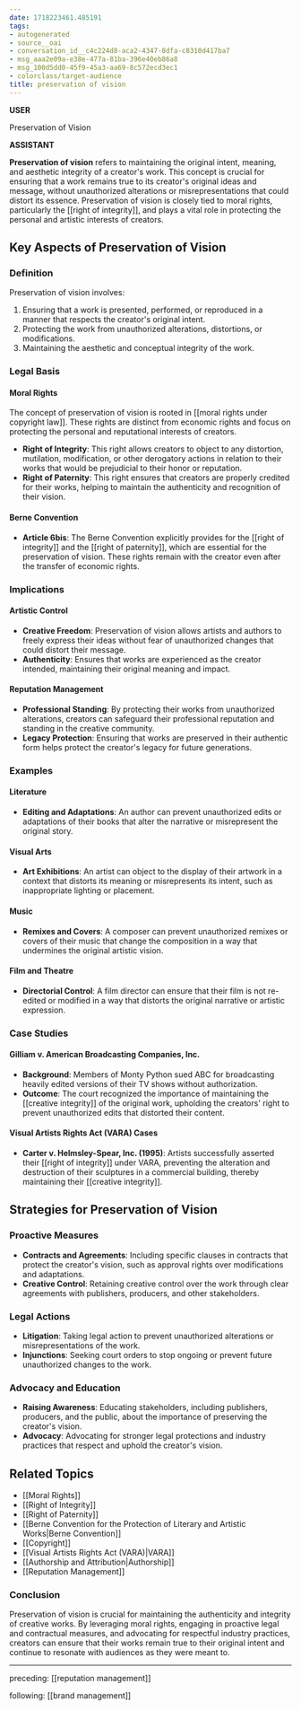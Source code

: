 ```yaml
---
date: 1718223461.485191
tags:
- autogenerated
- source__oai
- conversation_id__c4c224d8-aca2-4347-8dfa-c8310d417ba7
- msg_aaa2e09a-e38e-477a-81ba-396e40eb86a8
- msg_100d5dd0-45f9-45a3-aa69-8c572ecd3ec1
- colorclass/target-audience
title: preservation of vision
---
```


**USER**

Preservation of Vision


**ASSISTANT**

**Preservation of vision** refers to maintaining the original intent, meaning, and aesthetic integrity of a creator's work. This concept is crucial for ensuring that a work remains true to its creator's original ideas and message, without unauthorized alterations or misrepresentations that could distort its essence. Preservation of vision is closely tied to moral rights, particularly the [[right of integrity]], and plays a vital role in protecting the personal and artistic interests of creators.

## Key Aspects of Preservation of Vision

### Definition

Preservation of vision involves:
1. Ensuring that a work is presented, performed, or reproduced in a manner that respects the creator's original intent.
2. Protecting the work from unauthorized alterations, distortions, or modifications.
3. Maintaining the aesthetic and conceptual integrity of the work.

### Legal Basis

#### Moral Rights

The concept of preservation of vision is rooted in [[moral rights under copyright law]]. These rights are distinct from economic rights and focus on protecting the personal and reputational interests of creators.

- **Right of Integrity**: This right allows creators to object to any distortion, mutilation, modification, or other derogatory actions in relation to their works that would be prejudicial to their honor or reputation.
- **Right of Paternity**: This right ensures that creators are properly credited for their works, helping to maintain the authenticity and recognition of their vision.

#### Berne Convention

- **Article 6bis**: The Berne Convention explicitly provides for the [[right of integrity]] and the [[right of paternity]], which are essential for the preservation of vision. These rights remain with the creator even after the transfer of economic rights.

### Implications

#### Artistic Control

- **Creative Freedom**: Preservation of vision allows artists and authors to freely express their ideas without fear of unauthorized changes that could distort their message.
- **Authenticity**: Ensures that works are experienced as the creator intended, maintaining their original meaning and impact.

#### Reputation Management

- **Professional Standing**: By protecting their works from unauthorized alterations, creators can safeguard their professional reputation and standing in the creative community.
- **Legacy Protection**: Ensuring that works are preserved in their authentic form helps protect the creator's legacy for future generations.

### Examples

#### Literature

- **Editing and Adaptations**: An author can prevent unauthorized edits or adaptations of their books that alter the narrative or misrepresent the original story.

#### Visual Arts

- **Art Exhibitions**: An artist can object to the display of their artwork in a context that distorts its meaning or misrepresents its intent, such as inappropriate lighting or placement.

#### Music

- **Remixes and Covers**: A composer can prevent unauthorized remixes or covers of their music that change the composition in a way that undermines the original artistic vision.

#### Film and Theatre

- **Directorial Control**: A film director can ensure that their film is not re-edited or modified in a way that distorts the original narrative or artistic expression.

### Case Studies

#### Gilliam v. American Broadcasting Companies, Inc.

- **Background**: Members of Monty Python sued ABC for broadcasting heavily edited versions of their TV shows without authorization.
- **Outcome**: The court recognized the importance of maintaining the [[creative integrity]] of the original work, upholding the creators' right to prevent unauthorized edits that distorted their content.

#### Visual Artists Rights Act (VARA) Cases

- **Carter v. Helmsley-Spear, Inc. (1995)**: Artists successfully asserted their [[right of integrity]] under VARA, preventing the alteration and destruction of their sculptures in a commercial building, thereby maintaining their [[creative integrity]].

## Strategies for Preservation of Vision

### Proactive Measures

- **Contracts and Agreements**: Including specific clauses in contracts that protect the creator's vision, such as approval rights over modifications and adaptations.
- **Creative Control**: Retaining creative control over the work through clear agreements with publishers, producers, and other stakeholders.

### Legal Actions

- **Litigation**: Taking legal action to prevent unauthorized alterations or misrepresentations of the work.
- **Injunctions**: Seeking court orders to stop ongoing or prevent future unauthorized changes to the work.

### Advocacy and Education

- **Raising Awareness**: Educating stakeholders, including publishers, producers, and the public, about the importance of preserving the creator's vision.
- **Advocacy**: Advocating for stronger legal protections and industry practices that respect and uphold the creator's vision.

## Related Topics

- [[Moral Rights]]
- [[Right of Integrity]]
- [[Right of Paternity]]
- [[Berne Convention for the Protection of Literary and Artistic Works|Berne Convention]]
- [[Copyright]]
- [[Visual Artists Rights Act (VARA)|VARA]]
- [[Authorship and Attribution|Authorship]]
- [[Reputation Management]]

### Conclusion

Preservation of vision is crucial for maintaining the authenticity and integrity of creative works. By leveraging moral rights, engaging in proactive legal and contractual measures, and advocating for respectful industry practices, creators can ensure that their works remain true to their original intent and continue to resonate with audiences as they were meant to.


---

preceding: [[reputation management]]  


following: [[brand management]]